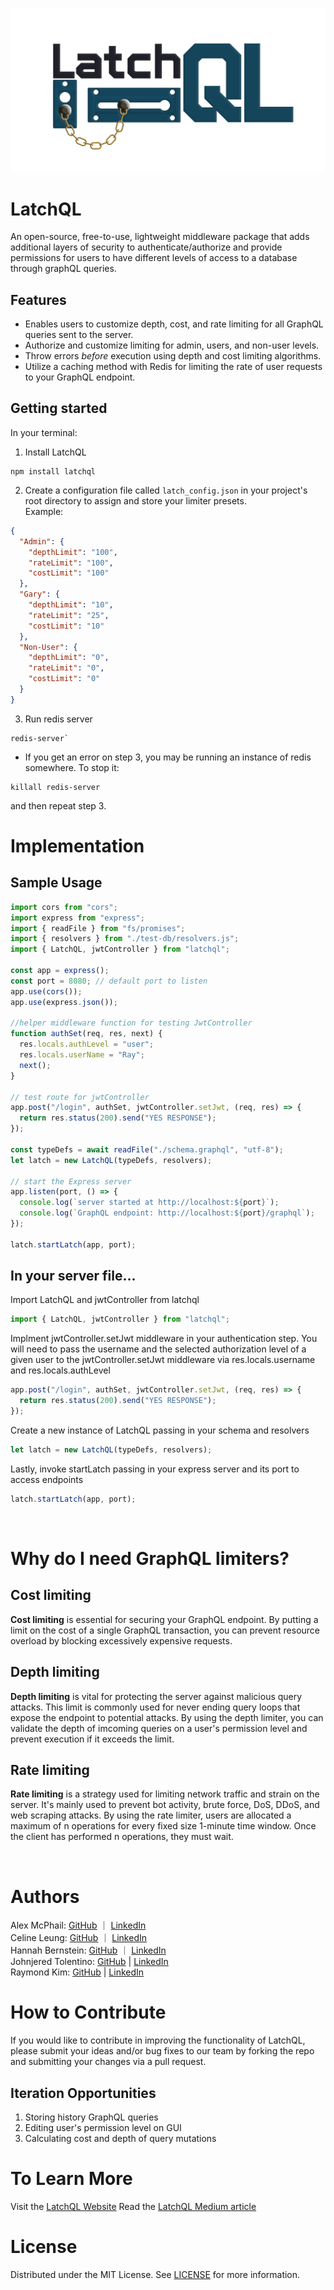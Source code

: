 ![Preview](.././PLAYGROUND/client/src/assets/finallogo.png)

# LatchQL

An open-source, free-to-use, lightweight middleware package that adds additional layers of security to authenticate/authorize and provide permissions for users to have different levels of access to a database through graphQL queries.

## Features

- Enables users to customize depth, cost, and rate limiting for all GraphQL queries sent to the server.
- Authorize and customize limiting for admin, users, and non-user levels.
- Throw errors _before_ execution using depth and cost limiting algorithms.
- Utilize a caching method with Redis for limiting the rate of user requests to your GraphQL endpoint.

## Getting started

In your terminal:

1. Install LatchQL

```console
npm install latchql
```

2. Create a configuration file called `latch_config.json` in your project's root directory to assign and store your limiter presets.  
   Example:

```json
{
  "Admin": {
    "depthLimit": "100",
    "rateLimit": "100",
    "costLimit": "100"
  },
  "Gary": {
    "depthLimit": "10",
    "rateLimit": "25",
    "costLimit": "10"
  },
  "Non-User": {
    "depthLimit": "0",
    "rateLimit": "0",
    "costLimit": "0"
  }
}
```

3. Run redis server

```console
redis-server`
```

- If you get an error on step 3, you may be running an instance of redis somewhere. To stop it:

```console
killall redis-server
```

and then repeat step 3.

# Implementation

## Sample Usage

```js
import cors from "cors";
import express from "express";
import { readFile } from "fs/promises";
import { resolvers } from "./test-db/resolvers.js";
import { LatchQL, jwtController } from "latchql";

const app = express();
const port = 8080; // default port to listen
app.use(cors());
app.use(express.json());

//helper middleware function for testing JwtController
function authSet(req, res, next) {
  res.locals.authLevel = "user";
  res.locals.userName = "Ray";
  next();
}

// test route for jwtController
app.post("/login", authSet, jwtController.setJwt, (req, res) => {
  return res.status(200).send("YES RESPONSE");
});

const typeDefs = await readFile("./schema.graphql", "utf-8");
let latch = new LatchQL(typeDefs, resolvers);

// start the Express server
app.listen(port, () => {
  console.log(`server started at http://localhost:${port}`);
  console.log(`GraphQL endpoint: http://localhost:${port}/graphql`);
});

latch.startLatch(app, port);
```

## In your server file...

Import LatchQL and jwtController from latchql

```js
import { LatchQL, jwtController } from "latchql";
```

Implment jwtController.setJwt middleware in your authentication step. You will
need to pass the username and the selected authorization level of a given user to
the jwtController.setJwt middleware via res.locals.username and res.locals.authLevel

```js
app.post("/login", authSet, jwtController.setJwt, (req, res) => {
  return res.status(200).send("YES RESPONSE");
});
```

Create a new instance of LatchQL passing in your schema and resolvers

```js
let latch = new LatchQL(typeDefs, resolvers);
```

Lastly, invoke startLatch passing in your express server and its port to access endpoints

```js
latch.startLatch(app, port);
```

<br>

# Why do I need GraphQL limiters?

## Cost limiting

**Cost limiting** is essential for securing your GraphQL endpoint. By putting a limit on the cost of a single GraphQL transaction, you can prevent resource overload by blocking excessively expensive requests.

## Depth limiting

**Depth limiting** is vital for protecting the server against malicious query attacks. This limit is commonly used for never ending query loops that expose the endpoint to potential attacks. By using the depth limiter, you can validate the depth of imcoming queries on a user's permission level and prevent execution if it exceeds the limit.

## Rate limiting

**Rate limiting** is a strategy used for limiting network traffic and strain on the server. It's mainly used to prevent bot activity, brute force, DoS, DDoS, and web scraping attacks. By using the rate limiter, users are allocated a maximum of n operations for every fixed size 1-minute time window. Once the client has performed n operations, they must wait.

<br>

# Authors

Alex McPhail: [GitHub](https://github.com/mcphail-alex) ｜ [LinkedIn](https://www.linkedin.com/in/mcphail-alex/)  
Celine Leung: [GitHub](https://github.com/ccelineleung) ｜ [LinkedIn](https://www.linkedin.com/in/celineleung412/)  
Hannah Bernstein: [GitHub](https://github.com/hbernie) ｜ [LinkedIn](https://www.linkedin.com/in/bernstein-hannah/)  
Johnjered Tolentino: [GitHub](https://github.com/Johnjeredivant) | [LinkedIn](https://www.linkedin.com/in/johnjered-tolentino/)  
Raymond Kim: [GitHub](https://github.com/reykeem) | [LinkedIn](https://www.linkedin.com/in/raymondhkim/)

# How to Contribute

If you would like to contribute in improving the functionality of LatchQL, please submit your ideas and/or bug fixes to our team by forking the repo and submitting your changes via a pull request.

## Iteration Opportunities

1. Storing history GraphQL queries
2. Editing user's permission level on GUI
3. Calculating cost and depth of query mutations

# To Learn More

Visit the [LatchQL Website](https:www.latchql.io)
Read the [LatchQL Medium article](https://medium.com/@mcphail.alex/latchql-c88ce527ec50)

# License

Distributed under the MIT License. See [LICENSE](https://github.com/oslabs-beta/LatchQL/blob/main/LICENSE.md) for more information.
